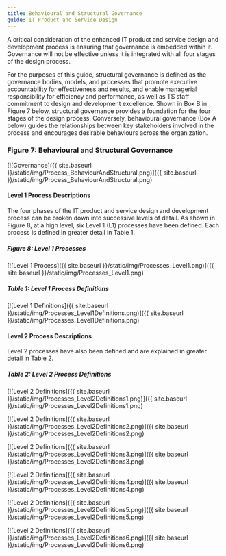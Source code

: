 ```yaml
---
title: Behavioural and Structural Governance
guide: IT Product and Service Design
---
```


A critical consideration of the enhanced IT product and service design and development process is ensuring that governance is embedded within it. Governance will not be effective unless it is integrated with all four stages of the design process.

For the purposes of this guide, structural governance is defined as the governance bodies, models, and processes that promote executive accountability for effectiveness and results, and enable managerial responsibility for efficiency and performance, as well as TS staff commitment to design and development excellence. Shown in Box B in Figure 7 below, structural governance provides a foundation for the four stages of the design process. Conversely, behavioural governance (Box A below) guides the relationships between key stakeholders involved in the process and encourages desirable behaviours across the organization.

### Figure 7: Behavioural and Structural Governance

[![Governance]({{ site.baseurl }}/static/img/Process_BehaviourAndStructural.png)]({{ site.baseurl }}/static/img/Process_BehaviourAndStructural.png)

#### Level 1 Process Descriptions

The four phases of the IT product and service design and development process can be broken down into successive levels of detail. As shown in Figure 8, at a high level, six Level 1 (L1) processes have been defined. Each process is defined in greater detail in Table 1.

##### Figure 8: Level 1 Processes

[![Level 1 Process]({{ site.baseurl }}/static/img/Processes_Level1.png)]({{ site.baseurl }}/static/img/Processes_Level1.png)

##### Table 1: Level 1 Process Definitions

[![Level 1 Definitions]({{ site.baseurl }}/static/img/Processes_Level1Definitions.png)]({{ site.baseurl }}/static/img/Processes_Level1Definitions.png)

#### Level 2 Process Descriptions

Level 2 processes have also been defined and are explained in greater detail in Table 2.

##### Table 2: Level 2 Process Definitions

[![Level 2 Definitions]({{ site.baseurl }}/static/img/Processes_Level2Definitions1.png)]({{ site.baseurl }}/static/img/Processes_Level2Definitions1.png)

[![Level 2 Definitions]({{ site.baseurl }}/static/img/Processes_Level2Definitions2.png)]({{ site.baseurl }}/static/img/Processes_Level2Definitions2.png)

[![Level 2 Definitions]({{ site.baseurl }}/static/img/Processes_Level2Definitions3.png)]({{ site.baseurl }}/static/img/Processes_Level2Definitions3.png)

[![Level 2 Definitions]({{ site.baseurl }}/static/img/Processes_Level2Definitions4.png)]({{ site.baseurl }}/static/img/Processes_Level2Definitions4.png)

[![Level 2 Definitions]({{ site.baseurl }}/static/img/Processes_Level2Definitions5.png)]({{ site.baseurl }}/static/img/Processes_Level2Definitions5.png)

[![Level 2 Definitions]({{ site.baseurl }}/static/img/Processes_Level2Definitions6.png)]({{ site.baseurl }}/static/img/Processes_Level2Definitions6.png)
